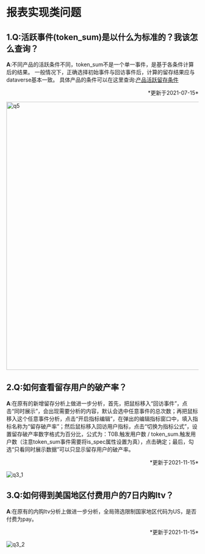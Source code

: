 # 报表实现类问题

## **1.Q:活跃事件(token_sum)是以什么为标准的？我该怎么查询？**
**A**:不同产品的活跃条件不同，token_sum不是一个单一事件，是基于各条件计算后的结果。
一般情况下，正确选择初始事件与回访事件后，计算的留存结果应与dataverse基本一致。
具体产品的条件可以在这里查询:[产品活跃留存条件](thinkdata/doc/产品活跃留存条件.md)
<p align="right">*更新于2021-07-15*</p>
<img src="http://doc.gamehaus.com/uploads/202105/60a3740981621_60a37409.jpg" alt="q5" width=700 heigh=400 class="img">

## **2.Q:如何查看留存用户的破产率？**
**A**:在原有的新增留存分析上做进一步分析，首先，把鼠标移入“回访事件”，点击“同时展示”，会出现需要分析的内容，默认会选中任意事件的总次数；再把鼠标移入这个任意事件分析，点击“开启指标编辑”，在弹出的编辑指标窗口中，填入指标名称为“留存破产率”；然后鼠标移入回访用户指标，点击“切换为指标公式”，设置留存破产率数字格式为百分比，公式为：T0B.触发用户数 / token_sum.触发用户数（注意token_sum事件需要将is_spec属性设置为真），点击确定；最后，勾选“只看同时展示数据”可以只显示留存用户的破产率。
<p align="right">*更新于2021-11-15*</p>
<img src="http://doc.gamehaus.com/uploads/202111/6191c519c51a9_6191c519.png" alt="q3_1" class="img">

## **3.Q:如何得到美国地区付费用户的7日内购ltv？**
**A**:在原有的内购ltv分析上做进一步分析，全局筛选限制国家地区代码为US，是否付费为pay。
<p align="right">*更新于2021-11-15*</p>
<img src="http://doc.gamehaus.com/uploads/202111/6191c53eb8c6a_6191c53e.png" alt="q3_2" class="img">

<div class="imgPreview">
    <img src="#" alt="" id="imgPreview">
</div>